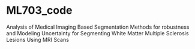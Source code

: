 # ML703_code
Analysis of Medical Imaging Based Segmentation Methods for robustness and Modeling Uncertainty for Segmenting White Matter Multiple Sclerosis Lesions Using MRI Scans
